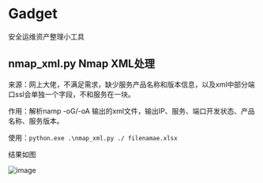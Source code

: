 # Gadget
安全运维资产整理小工具

## nmap_xml.py  Nmap XML处理

来源：网上大佬，不满足需求，缺少服务产品名称和版本信息，以及xml中部分端口ssl会单独一个字段，不和服务在一块。

作用：解析namp -oG/-oA 输出的xml文件，输出IP、服务、端口开发状态、产品名称、服务版本。

使用：``python.exe .\nmap_xml.py ./ filenamae.xlsx``

结果如图

![image](https://github.com/yanggeya/Gadget/assets/39549253/70e5fb49-45c5-4297-83c6-5f6fc9960dbe)

